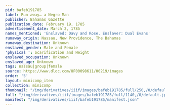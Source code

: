```yaml
---
pid: bafeb191785
label: Run away… a Negro Man
publisher: Bahamas Gazette
publication_date: February 19, 1785
advertisement_date: March 2, 1785
names_mentioned: 'Enslaved: Davy and Rose. Enslaver: Dual Evans'
runaway_origin: Nassau, New Providence, The Bahamas
runaway_destination: Unknown
enslaved_gender: Male and Female
'physical ': Scarification and Height
enslaved_occupation: Unknown
enslaved_age: Unknown
tags: nassau|group|female
source: https://www.dloc.com/UF00098611/00219/images
order: '5'
layout: minicomp_item
collection: minicomp
thumbnail: "/img/derivatives/iiif/images/bafeb191785/full/250,/0/default.jpg"
full: "/img/derivatives/iiif/images/bafeb191785/full/1140,/0/default.jpg"
manifest: "/img/derivatives/iiif/bafeb191785/manifest.json"
---
```

